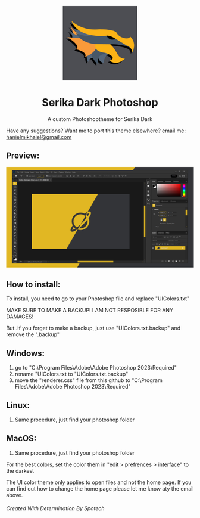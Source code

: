 <p align="center"><img src="https://raw.githubusercontent.com/SpotechYT/Serika-Dark/main/Logo.jpg" height="200"></p>
<h1 align="center">Serika Dark Photoshop</h1>
<p align="center">A custom Photoshoptheme for Serika Dark</p>

Have any suggestions? Want me to port this theme elsewhere? email me: hanielmikhaiel@gmail.com

## Preview: 
![Screenshot](https://raw.githubusercontent.com/SpotechYT/serika-dark-photoshop/main/Screenshot.png)

## How to install:
To install, you need to go to your Photoshop file and replace "UIColors.txt"

MAKE SURE TO MAKE A BACKUP! I AM NOT RESPOSIBLE FOR ANY DAMAGES!

But..If you forget to make a backup, just use "UIColors.txt.backup" and remove the ".backup"

## Windows:
1. go to "C:\Program Files\Adobe\Adobe Photoshop 2023\Required"
2. rename "UIColors.txt to "UIColors.txt.backup"
3. move the "renderer.css" file from this github to "C:\Program Files\Adobe\Adobe Photoshop 2023\Required"

## Linux:
1. Same procedure, just find your photoshop folder

## MacOS:
1. Same procedure, just find your photoshop folder


For the best colors, set the color them in "edit > prefrences > interface" to the darkest

The UI color theme only applies to open files and not the home page. If you can find out how to change the home page please let me know aty the email above.

###### Created With Determination By Spotech

